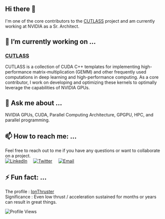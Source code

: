 ## Hi there 👋

<!--
**IonThruster/IonThruster** is a ✨ _special_ ✨ repository because its `README.md` (this file) appears on your GitHub profile.

Here are some ideas to get you started:

- 🔭 I’m currently working on ...
- 🌱 I’m currently learning ...
- 👯 I’m looking to collaborate on ...
- 🤔 I’m looking for help with ...
- 💬 Ask me about ...
- 📫 How to reach me: ...
- 😄 Pronouns: ...
- ⚡ Fun fact: ...
-->

I'm one of the core contributors to the [CUTLASS](https://github.com/NVIDIA/cutlass) project and am currently working at NVIDIA as a Sr. Architect.

## 🔭 I’m currently working on ...

### [CUTLASS](https://github.com/NVIDIA/cutlass)

CUTLASS is a collection of CUDA C++ templates for implementing high-performance matrix-multiplication (GEMM) and other frequently used computations in deep learning and high-performance computing. As a core contributor, I work on developing and optimizing these kernels to optimally leverage the capabilities of NVIDIA GPUs.

## 💬 Ask me about ...

NVIDIA GPUs, CUDA, Parallel Computing Architecture, GPGPU, HPC, and parallel programming.

## 📫 How to reach me: ...
Feel free to reach out to me if you have any questions or want to collaborate on a project.  
[![LinkedIn](https://img.shields.io/badge/LinkedIn-8A2BE2)](https://www.linkedin.com/in/pradeep-ramani)&nbsp;&nbsp;&nbsp;&nbsp;
[![Twitter](https://img.shields.io/twitter/follow/_prrama?style=social)](https://x.com/_prrama)&nbsp;&nbsp;&nbsp;&nbsp;
[![Email](https://img.shields.io/badge/Contact%20Me-Email-blue)](mailto:pradeepramni@gmail.com)

## ⚡ Fun fact: ...
The profile : [IonThruster](https://en.wikipedia.org/wiki/Ion_thruster)  
Significance : Even low thrust / acceleration sustained for months or years can result in great things.

![Profile Views](https://komarev.com/ghpvc/?username=IonThruster)
